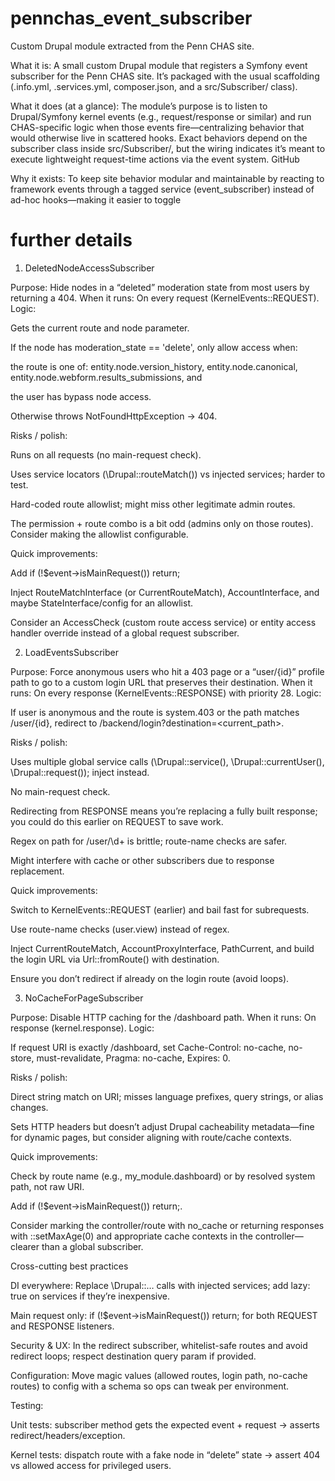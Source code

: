 # pennchas_event_subscriber

Custom Drupal module extracted from the Penn CHAS site.


What it is: A small custom Drupal module that registers a Symfony event subscriber for the Penn CHAS site. It’s packaged with the usual scaffolding (.info.yml, .services.yml, composer.json, and a src/Subscriber/ class). 

What it does (at a glance): The module’s purpose is to listen to Drupal/Symfony kernel events (e.g., request/response or similar) and run CHAS-specific logic when those events fire—centralizing behavior that would otherwise live in scattered hooks. Exact behaviors depend on the subscriber class inside src/Subscriber/, but the wiring indicates it’s meant to execute lightweight request-time actions via the event system. 
GitHub

Why it exists: To keep site behavior modular and maintainable by reacting to framework events through a tagged service (event_subscriber) instead of ad-hoc hooks—making it easier to toggle

# further details

1) DeletedNodeAccessSubscriber

Purpose: Hide nodes in a “deleted” moderation state from most users by returning a 404.
When it runs: On every request (KernelEvents::REQUEST).
Logic:

Gets the current route and node parameter.

If the node has moderation_state == 'delete', only allow access when:

the route is one of: entity.node.version_history, entity.node.canonical, entity.node.webform.results_submissions, and

the user has bypass node access.

Otherwise throws NotFoundHttpException → 404.

Risks / polish:

Runs on all requests (no main-request check).

Uses service locators (\Drupal::routeMatch()) vs injected services; harder to test.

Hard-coded route allowlist; might miss other legitimate admin routes.

The permission + route combo is a bit odd (admins only on those routes). Consider making the allowlist configurable.

Quick improvements:

Add if (!$event->isMainRequest()) return;

Inject RouteMatchInterface (or CurrentRouteMatch), AccountInterface, and maybe StateInterface/config for an allowlist.

Consider an AccessCheck (custom route access service) or entity access handler override instead of a global request subscriber.

2) LoadEventsSubscriber

Purpose: Force anonymous users who hit a 403 page or a “user/{id}” profile path to go to a custom login URL that preserves their destination.
When it runs: On every response (KernelEvents::RESPONSE) with priority 28.
Logic:

If user is anonymous and the route is system.403 or the path matches /user/{id}, redirect to /backend/login?destination=<current_path>.

Risks / polish:

Uses multiple global service calls (\Drupal::service(), \Drupal::currentUser(), \Drupal::request()); inject instead.

No main-request check.

Redirecting from RESPONSE means you’re replacing a fully built response; you could do this earlier on REQUEST to save work.

Regex on path for /user/\d+ is brittle; route-name checks are safer.

Might interfere with cache or other subscribers due to response replacement.

Quick improvements:

Switch to KernelEvents::REQUEST (earlier) and bail fast for subrequests.

Use route-name checks (user.view) instead of regex.

Inject CurrentRouteMatch, AccountProxyInterface, PathCurrent, and build the login URL via Url::fromRoute() with destination.

Ensure you don’t redirect if already on the login route (avoid loops).

3) NoCacheForPageSubscriber

Purpose: Disable HTTP caching for the /dashboard path.
When it runs: On response (kernel.response).
Logic:

If request URI is exactly /dashboard, set Cache-Control: no-cache, no-store, must-revalidate, Pragma: no-cache, Expires: 0.

Risks / polish:

Direct string match on URI; misses language prefixes, query strings, or alias changes.

Sets HTTP headers but doesn’t adjust Drupal cacheability metadata—fine for dynamic pages, but consider aligning with route/cache contexts.

Quick improvements:

Check by route name (e.g., my_module.dashboard) or by resolved system path, not raw URI.

Add if (!$event->isMainRequest()) return;.

Consider marking the controller/route with no_cache or returning responses with ::setMaxAge(0) and appropriate cache contexts in the controller—clearer than a global subscriber.

Cross-cutting best practices

DI everywhere: Replace \Drupal::… calls with injected services; add lazy: true on services if they’re inexpensive.

Main request only: if (!$event->isMainRequest()) return; for both REQUEST and RESPONSE listeners.

Security & UX: In the redirect subscriber, whitelist-safe routes and avoid redirect loops; respect destination query param if provided.

Configuration: Move magic values (allowed routes, login path, no-cache routes) to config with a schema so ops can tweak per environment.

Testing:

Unit tests: subscriber method gets the expected event + request → asserts redirect/headers/exception.

Kernel tests: dispatch route with a fake node in “delete” state → assert 404 vs allowed access for privileged users.

